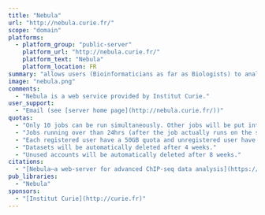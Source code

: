 ```yaml
---
title: "Nebula"
url: "http://nebula.curie.fr/"
scope: "domain"
platforms:
  - platform_group: "public-server"
    platform_url: "http://nebula.curie.fr/"
    platform_text: "Nebula"
    platform_location: FR
summary: "allows users (Bioinformaticians as far as Biologists) to analyze their ChIP-seq data. "
image: "nebula.png"
comments:
  - "Nebula is a web service provided by Institut Curie."
user_support:
  - "Email (see [server home page](http://nebula.curie.fr/))"
quotas:
  - "Only 10 jobs can be run simultaneously. Other jobs will be put into queue."
  - "Jobs running over than 24hrs (after the job actually runs on the server) will automatically been terminated."
  - "Each registered user have a 50GB quota and unregistered user have a 15GB quota (which is enough to run the tutorial with examples)."
  - "Datasets will be automatically deleted after 4 weeks."
  - "Unused accounts will be automatically deleted after 8 weeks."
citations:
  - "[Nebula—a web-server for advanced ChIP-seq data analysis](https://doi.org/10.1093/bioinformatics/bts463), Valentina Boeva Alban Lermine Camille Barette Christel Guillouf Emmanuel Barillot. *Bioinformatics*, Volume 28, Issue 19, 1 October 2012, Pages 2517–2519, doi:10.1093/bioinformatics/bts463"
pub_libraries:
  - "Nebula"
sponsors:
  - "[Institut Curie](http://curie.fr)"
---
```

